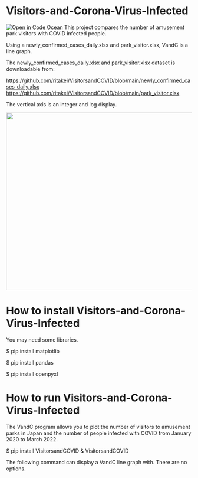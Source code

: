 # Visitors-and-Corona-Virus-Infected
[![Open in Code Ocean](https://codeocean.com/codeocean-assets/badge/open-in-code-ocean.svg)](https://codeocean.com/capsule/e14c55c9-376c-4ece-8d3b-50c7aebe4c23/tree)
This project compares the number of amusement park visitors with COVID infected people.

Using a newly_confirmed_cases_daily.xlsx and park_visitor.xlsx, VandC is a line graph.

The newly_confirmed_cases_daily.xlsx and park_visitor.xlsx dataset is downloadable from:

https://github.com/ritakei/VisitorsandCOVID/blob/main/newly_confirmed_cases_daily.xlsx
https://github.com/ritakei/VisitorsandCOVID/blob/main/park_visitor.xlsx

The vertical axis is an integer and log display.

<img src='https://github.com/ritakei/VisitorsandCOVID/blob/main/park.png?raw=true' width=640 height=480>

# How to install Visitors-and-Corona-Virus-Infected
You may need some libraries.

$ pip install matplotlib

$ pip install pandas

$ pip install openpyxl

# How to run Visitors-and-Corona-Virus-Infected
The VandC program allows you to plot the number of visitors to amusement parks in Japan and the number of people infected with COVID from January 2020 to March 2022.

$ pip install VisitorsandCOVID
& VisitorsandCOVID

The following command can display a VandC line graph with.
There are no options.

